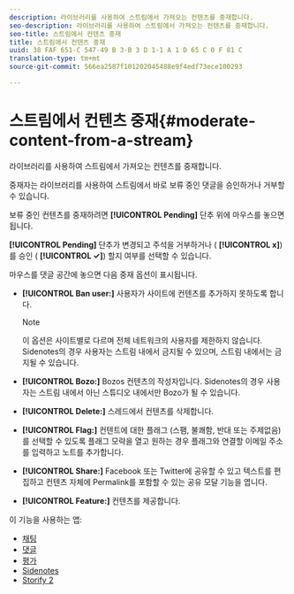 ```yaml
---
description: 라이브러리를 사용하여 스트림에서 가져오는 컨텐츠를 중재합니다.
seo-description: 라이브러리를 사용하여 스트림에서 가져오는 컨텐츠를 중재합니다.
seo-title: 스트림에서 컨텐츠 중재
title: 스트림에서 컨텐츠 중재
uuid: 38 FAF 651-C 547-49 B 3-B 3 D 1-1 A 1 D 65 C 0 F 81 C
translation-type: tm+mt
source-git-commit: 566ea2587f101202045488e9f4edf73ece100293

---
```



# 스트림에서 컨텐츠 중재{#moderate-content-from-a-stream}

라이브러리를 사용하여 스트림에서 가져오는 컨텐츠를 중재합니다.

중재자는 라이브러리를 사용하여 스트림에서 바로 보류 중인 댓글을 승인하거나 거부할 수 있습니다.

보류 중인 컨텐츠를 중재하려면 **[!UICONTROL Pending]** 단추 위에 마우스를 놓으면 됩니다.

**[!UICONTROL Pending]** 단추가 변경되고 주석을 거부하거나 ( **[!UICONTROL x]**) 를 승인 ( **[!UICONTROL ✓]**) 할지 여부를 선택할 수 있습니다.

마우스를 댓글 공간에 놓으면 다음 중재 옵션이 표시됩니다.

* **[!UICONTROL Ban user:]** 사용자가 사이트에 컨텐츠를 추가하지 못하도록 합니다.

   >[!NOTE]
   >
   >이 옵션은 사이트별로 다르며 전체 네트워크의 사용자를 제한하지 않습니다. Sidenotes의 경우 사용자는 스트림 내에서 금지될 수 있으며, 스트림 내에서는 금지될 수 있습니다.

* **[!UICONTROL Bozo:]** Bozos 컨텐츠의 작성자입니다. Sidenotes의 경우 사용자는 스트림 내에서 아닌 스튜디오 내에서만 Bozo가 될 수 있습니다.
* **[!UICONTROL Delete:]** 스레드에서 컨텐츠를 삭제합니다.
* **[!UICONTROL Flag:]** 컨텐트에 대한 플래그 (스팸, 불쾌함, 반대 또는 주제없음) 를 선택할 수 있도록 플래그 모략을 열고 원하는 경우 플래그와 연결할 이메일 주소를 입력하고 노트를 추가합니다.
* **[!UICONTROL Share:]** Facebook 또는 Twitter에 공유할 수 있고 텍스트를 편집하고 컨텐츠 자체에 Permalink를 포함할 수 있는 공유 모달 기능을 엽니다.
* **[!UICONTROL Feature:]** 컨텐츠를 제공합니다.



이 기능을 사용하는 앱:

* [채팅](/help/using/c-about-apps/c-chat-app/c-chat-app.md#c_chat_app)
* [댓글](/help/using/c-about-apps/c-comments/c-comments.md)
* [평가](/help/using/c-about-apps/c-reviews-app/c-reviews-app.md#c_reviews_app)
* [Sidenotes](/help/using/c-about-apps/c-sidenotes-app/c-sidenotes-app.md#c_sidenotes_app)
* [Storify 2](/help/using/c-about-apps/c-storify2/c-storify2.md#c_storify2)

